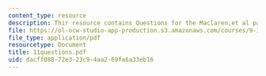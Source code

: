 ```yaml
---
content_type: resource
description: Thir resource contains Questions for the Maclaren,et al paper.
file: https://ol-ocw-studio-app-production.s3.amazonaws.com/courses/9-12-experimental-molecular-neurobiology-fall-2006/dacff08872e323c94aa269fa6a33eb16_11questions.pdf
file_type: application/pdf
resourcetype: Document
title: 11questions.pdf
uid: dacff088-72e3-23c9-4aa2-69fa6a33eb16
---
```

